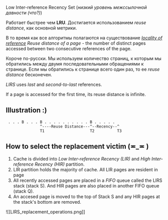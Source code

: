 Low Inter-reference Recency Set (_низкий уровень межссылочной давности (что?)_)

Работает быстрее чем **LRU**.
Достигается использованием _reuse distance_,  как основной метрики.

В то время как все алгоритмы полагаются на существование _[locality of reference](https://en.wikipedia.org/wiki/Locality_of_reference)_
_Reuse distance of a page_ - the number of distinct pages accessed between two consecutive references of the page.

Короче по-русски. Мы используем количество страниц, к которым мы обратились между двумя последовательными обращениями к странице.
Если мы обратились к странице всего один раз, то ее _reuse distance_ бесконечен.

_LIRS_ uses _last_ and _second-to-last_ references.

If a page is accessed for the first time, its reuse distance is infinite.

## Illustration :)
```
 . . . B . . . B . . . . . . . . . . B . . . . .
               ^----Reuse Distance---^--Recency--^
               T1                    T2          T3
```


## How to select the replacement victim (≖_≖ )


1. Cache is divided into _Low Inter-reference Recency (LIR)_ and _High Inter-reference Recency (HIR)_ partition.
2. LIR partition holds the majority of cache. All LIR pages are resident in page
3. All recently accessed pages are placed in a _FIFO_ queue called the LIRS stack (stack S). And HIR pages are also placed in another FIFO queue (stack Q).
4. An accesed page is moved to the top of Stack S and any HIR pages at the stack's bottom are removed.




![[LIRS_replacement_operations.png]]
